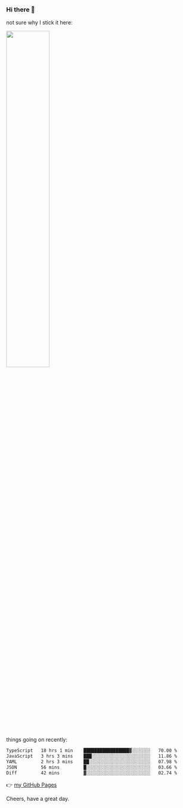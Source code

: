 ### Hi there 👋

not sure why I stick it here:

[<img width="48%" src="https://github-readme-stats.vercel.app/api?username=ykzhukian&show_icons=true&theme=dracula">](https://github.com/anuraghazra/github-readme-stats)


things going on recently:

<!--START_SECTION:waka-->

```txt
TypeScript   18 hrs 1 min    █████████████████▓░░░░░░░   70.00 %
JavaScript   3 hrs 3 mins    ███░░░░░░░░░░░░░░░░░░░░░░   11.86 %
YAML         2 hrs 3 mins    ██░░░░░░░░░░░░░░░░░░░░░░░   07.98 %
JSON         56 mins         █░░░░░░░░░░░░░░░░░░░░░░░░   03.66 %
Diff         42 mins         ▓░░░░░░░░░░░░░░░░░░░░░░░░   02.74 %
```

<!--END_SECTION:waka-->

👉 [my GitHub Pages](https://ykzhukian.github.io)

Cheers, have a great day.

